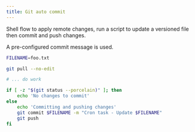 ```yaml
---
title: Git auto commit
---
```


Shell flow to apply remote changes, run a script to update a versioned file then commit and push changes.

A pre-configured commit message is used.

```sh
FILENAME=foo.txt

git pull --no-edit

# ... do work

if [ -z "$(git status --porcelain)" ]; then
    echo 'No changes to commit'
else
    echo 'Committing and pushing changes'
    git commit $FILENAME -m "Cron task - Update $FILENAME"
    git push
fi
```
